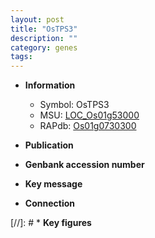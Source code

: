 ```yaml
---
layout: post
title: "OsTPS3"
description: ""
category: genes
tags: 
---
```


* **Information**  
    + Symbol: OsTPS3  
    + MSU: [LOC_Os01g53000](http://rice.uga.edu/cgi-bin/ORF_infopage.cgi?orf=LOC_Os01g53000)  
    + RAPdb: [Os01g0730300](http://rapdb.dna.affrc.go.jp/viewer/gbrowse_details/irgsp1?name=Os01g0730300)  

* **Publication**  

* **Genbank accession number**  

* **Key message**  

* **Connection**  

[//]: # * **Key figures**  


